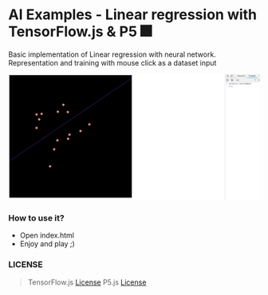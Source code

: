 # AI Examples - Linear regression with TensorFlow.js & P5 🎆

Basic implementation of Linear regression with neural network.
Representation and training with mouse click as a dataset input

<img src="./assets/screen.png"/>

### How to use it?

* Open index.html
* Enjoy and play ;)

### LICENSE

> TensorFlow.js [License](https://github.com/tensorflow/tfjs/blob/master/LICENSE)
> P5.js [License](https://github.com/processing/p5.js/blob/master/license.txt)